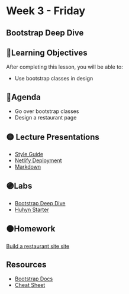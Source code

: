 # Week 3 - Friday

## Bootstrap Deep Dive

## 📍Learning Objectives
After completing this lesson, you will be able to:

- Use bootstrap classes in design 

<!-- ## ⭐️ Pre-Reading ⭐️
- []() -->

## 📍Agenda
- Go over bootstrap classes
- Design a restaurant page

## 🟡 Lecture Presentations
- [Style Guide](https://dc-web2.onrender.com/p2/HTMLCSS/StyleGuide.html#1)
- [Netlify Deployment](https://www.netlify.com/blog/2016/10/27/a-step-by-step-guide-deploying-a-static-site-or-single-page-app/)
- [Markdown](https://guides.github.com/features/mastering-markdown/)

## 🟣Labs
- [Bootstrap Deep Dive](https://github.com/veros-labs/lab-fe-bootstrap-deep-dive)
- [Huhyn Starter](https://github.com/veros-labs/lab-fe-huhyn-design)

## 🟠Homework 

[Build a restaurant site site](https://digitalcrafts.instructure.com/courses/189/assignments/4683?module_item_id=23187)

<!-- ## 🔵Helpful Videos

## ✔️Todo Checklist
- [ ]

## 🔶Vocabulary

## 🔷Test Your knowledge -->


## Resources 
- [Bootstrap Docs](https://getbootstrap.com/docs/5.0/getting-started/introduction/)
- [Cheat Sheet](https://hackerthemes.com/bootstrap-cheatsheet/)
